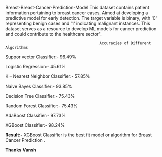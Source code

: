 Breast-Breast-Cancer-Prediction-Model
This dataset contains patient information pertaining to breast cancer cases,
Aimed at developing a predictive model for early detection. 
The target variable is binary, with '0' representing benign cases and '1' indicating malignant instances.
This dataset serves as a resource to develop ML models for cancer prediction and could contribute to the healthcare sector".
                                    
                                              Accuracies of Different Algorithms
Suppor vector Classifier:-        96.49%

Logistic Regression:-             45.61%

K – Nearest Neighbor Classifier:- 57.85%

Naive Bayes Classifier:-          93.85%

Decision Tree Classifier:-        75.43%

Random Forest Classifier:-        75.43%

AdaBoost Classifier:-             97.73%

XGBoost Classifier:-              98.24%

 
**Result:-**   XGBoost Classifier is the best fit model or algorithm for Breast Cancer Prediction .

**Thanks**
**Vansh**
 
